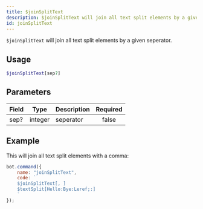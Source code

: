 ```yaml
---
title: $joinSplitText
description: $joinSplitText will join all text split elements by a given seperator.
id: joinSplitText
---
```


`$joinSplitText` will join all text split elements by a given seperator.

## Usage

```php
$joinSplitText[sep?]
```

## Parameters

| Field     | Type     | Description                                                        | Required |
|-----------|----------|--------------------------------------------------------------------|:--------:|
| sep?    | integer   | seperator                         |   false   |

## Example

This will join all text split elements with a comma:

```javascript
bot.command({
    name: "joinSplitText",
    code: `
    $joinSplitText[, ]
    $textSplit[Hello:Bye:Leref;:]
    `
});
```